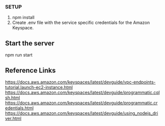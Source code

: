 ### SETUP

1. npm install
2. Create .env file with the service specific credentials for the Amazon Keyspace.

## Start the server
npm run start

## Reference Links
  
  https://docs.aws.amazon.com/keyspaces/latest/devguide/vpc-endpoints-tutorial.launch-ec2-instance.html
  https://docs.aws.amazon.com/keyspaces/latest/devguide/programmatic.cqlsh.html
  https://docs.aws.amazon.com/keyspaces/latest/devguide/programmatic.credentials.html
  https://docs.aws.amazon.com/keyspaces/latest/devguide/using_nodejs_driver.html
